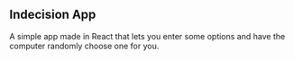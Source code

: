 ## Indecision App

A simple app made in React that lets you enter some options and have the computer randomly choose one for you.